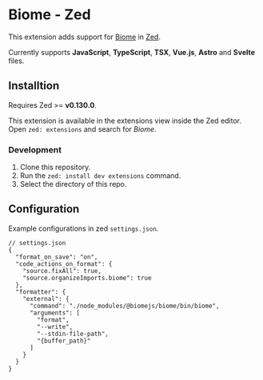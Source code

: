 # Biome - Zed

This extension adds support for [Biome](https://github.com/biomejs/biome) in [Zed](https://zed.dev/).

Currently supports **JavaScript**, **TypeScript**, **TSX**, **Vue.js**, **Astro** and **Svelte** files.

## Installtion

Requires Zed >= **v0.130.0**.

This extension is available in the extensions view inside the Zed editor. Open `zed: extensions` and search for _Biome_.

### Development

1. Clone this repository.
2. Run the `zed: install dev extensions` command.
3. Select the directory of this repo.

## Configuration

Example configurations in zed `settings.json`.

```jsonc
// settings.json
{
  "format_on_save": "on",
  "code_actions_on_format": {
    "source.fixAll": true,
    "source.organizeImports.biome": true
  },
  "formatter": {
    "external": {
      "command": "./node_modules/@biomejs/biome/bin/biome",
      "arguments": [
        "format",
        "--write",
        "--stdin-file-path",
        "{buffer_path}"
      ]
    }
  }
}
```
